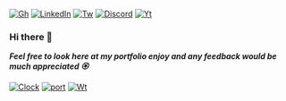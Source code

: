 [![Gh][gh-shield]][gh-url]
[![LinkedIn][linkedin-shield]][linkedin-url]
[![Tw][tw-shield]][tw-url]
[![Discord][discord-shield]][discord-url]
[![Yt][yt-shield]][yt-url] 

### Hi there 👋

***Feel free to look here at my portfolio enjoy
and any feedback would be much appreciated   🏵️***


[![Clock][clock-shield]][clock-url]
[![port][port-shield]][port-url]
[![Wt][Wt-shield]][Wt-url]



[linkedin-shield]: https://img.shields.io/badge/--0A66C2.svg?style=for-the-badge&logo=inspire&logoColor=white
[linkedin-url]: https://linkedin.com/in/rubenjimenezavila/

[tw-shield]: https://img.shields.io/badge/--black.svg?style=for-the-badge&logo=x&logoColor=white
[tw-url]: https://x.com/Ruben_Jimenez_7

[gh-shield]: https://img.shields.io/badge/--black.svg?style=for-the-badge&logo=github&logoColor=white
[gh-url]: https://github.com/Ruben-Jim/Ruben-Jim

[yt-shield]: https://img.shields.io/badge/--FF0000.svg?style=for-the-badge&logo=youtube&logoColor=white
[yt-url]: https://www.youtube.com/channel/UC-H2SCmOw-dm6DwwYcGORAA

[discord-shield]: http://img.shields.io/badge/--5865F2.svg?style=for-the-badge&logo=discord&logoColor=white
[discord-url]: http://discordapp.com/users/RubJim#6830

[clock-shield]: https://img.shields.io/badge/DigitalClock-red.svg?style=for-the-badge&logoColor=black
[clock-url]: https://ruben-jim.github.io/Digital-Clock/

[port-shield]: https://img.shields.io/badge/Portfolio-darkorange.svg?style=for-the-badge&logoColor=black
[port-url]: https://ruben-jim.github.io/Portfolio2025/

[Wt-shield]: https://img.shields.io/badge/Weather-gold.svg?style=for-the-badge&logoColor=white
[Wt-url]: https://ruben-jim.github.io/weather/
